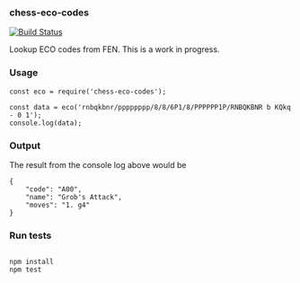 ### chess-eco-codes

[![Build Status](https://travis-ci.org/kevinludwig/chess-eco-codes.svg?branch=master)](https://travis-ci.org/kevinludwig/chess-eco-codes)

Lookup ECO codes from FEN. This is a work in progress.

### Usage

```
const eco = require('chess-eco-codes');

const data = eco('rnbqkbnr/pppppppp/8/8/6P1/8/PPPPPP1P/RNBQKBNR b KQkq - 0 1');
console.log(data);

```

### Output

The result from the console log above would be 

```
{
    "code": "A00",
    "name": "Grob's Attack",
    "moves": "1. g4"
}
```

### Run tests

```

npm install
npm test

```
